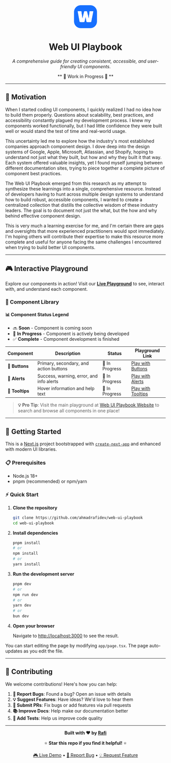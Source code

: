 <div align="center">

<img src="/public/images/logo.png" width="72" height="72" alt="Web UI Playbook Logo">

# Web UI Playbook

*A comprehensive guide for creating consistent, accessible, and user-friendly UI components.*

** 🚧 Work in Progress 🚧 **

</div>

---

## 🌟 Motivation

When I started coding UI components, I quickly realized I had no idea how to build them properly. Questions about scalability, best practices, and accessibility constantly plagued my development process. I knew my components worked functionally, but I had little confidence they were built well or would stand the test of time and real-world usage.

This uncertainty led me to explore how the industry's most established companies approach component design. I dove deep into the design systems of Google, Apple, Microsoft, Atlassian, and Shopify, hoping to understand not just what they built, but how and why they built it that way. Each system offered valuable insights, yet I found myself jumping between different documentation sites, trying to piece together a complete picture of component best practices.

The Web UI Playbook emerged from this research as my attempt to synthesize these learnings into a single, comprehensive resource. Instead of developers having to hunt across multiple design systems to understand how to build robust, accessible components, I wanted to create a centralized collection that distills the collective wisdom of these industry leaders. The goal is to document not just the what, but the how and why behind effective component design.

This is very much a learning exercise for me, and I'm certain there are gaps and oversights that more experienced practitioners would spot immediately. I'm hoping others will contribute their expertise to make this resource more complete and useful for anyone facing the same challenges I encountered when trying to build better UI components.

---

## 🎮 Interactive Playground

Explore our components in action! Visit our [**Live Playground**](https://web-ui-playbook.vercel.app/) to see, interact with, and understand each component.

### 🧩 Component Library

#### 📊 Component Status Legend

- 🔜 **Soon** - Component is coming soon
- 🚧 **In Progress** - Component is actively being developed  
- ✅ **Complete** - Component development is finished

| Component | Description | Status | Playground Link |
|-----------|-------------|--------|-----------------|
| 🔘 **Buttons** | Primary, secondary, and action buttons | 🚧 In Progress | [Play with Buttons](https://web-ui-playbook.vercel.app/playground/buttons) |
| 🚨 **Alerts** | Success, warning, error, and info alerts | 🚧 In Progress | [Play with Alerts](https://web-ui-playbook.vercel.app/playground/alerts) |
| 💭 **Tooltips** | Hover information and help text | 🚧 In Progress | [Play with Tooltips](https://web-ui-playbook.vercel.app/playground/tooltips) |

> **💡 Pro Tip**: Visit the main playground at [Web UI Playbook Website](https://www.webuiplaybook.com/) to search and browse all components in one place!

---

## 🚀 Getting Started

This is a [Next.js](https://nextjs.org) project bootstrapped with [`create-next-app`](https://nextjs.org/docs/app/api-reference/cli/create-next-app) and enhanced with modern UI libraries.

### 📋 Prerequisites

- Node.js 18+ 
- pnpm (recommended) or npm/yarn

### ⚡ Quick Start

1. **Clone the repository**
   ```bash
   git clone https://github.com/ahmadrafidev/web-ui-playbook
   cd web-ui-playbook
   ```

2. **Install dependencies**
   ```bash
   pnpm install
   # or
   npm install
   # or
   yarn install
   ```

3. **Run the development server**
   ```bash
   pnpm dev
   # or
   npm run dev
   # or
   yarn dev
   # or
   bun dev
   ```

4. **Open your browser**
   
   Navigate to [http://localhost:3000](http://localhost:3000) to see the result.

You can start editing the page by modifying `app/page.tsx`. The page auto-updates as you edit the file.

---

## 🤝 Contributing

We welcome contributions! Here's how you can help:

1. **🐛 Report Bugs**: Found a bug? Open an issue with details
2. **💡 Suggest Features**: Have ideas? We'd love to hear them
3. **🔧 Submit PRs**: Fix bugs or add features via pull requests
4. **📚 Improve Docs**: Help make our documentation better
5. **🧪 Add Tests**: Help us improve code quality

---

<div align="center">

**Built with ❤️ by [Rafi](https://www.rafiwirana.co/)**

⭐ **Star this repo if you find it helpful!** ⭐

[🎮 Live Demo](https://www.webuiplaybook.com/) • [🐛 Report Bug](https://github.com/ahmadrafidev/web-ui-playbook/issues) • [💡 Request Feature](https://github.com/ahmadrafidev/web-ui-playbook/pulls)

</div>
